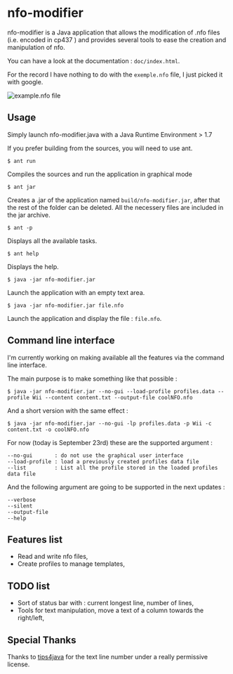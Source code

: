 nfo-modifier
=======

nfo-modifier is a Java application that allows the modification of .nfo files (i.e. encoded in cp437 )
and provides several tools to ease the creation and manipulation of nfo.

You can have a look at the documentation : `doc/index.html`.

For the record I have nothing to do with the `exemple.nfo` file, I just picked it with google.

![example.nfo file](https://raw.github.com/AlexandreRio/nfo-modifier/master/interface.png)

Usage
-------
Simply launch nfo-modifier.java with a Java Runtime Environment > 1.7

If you prefer building from the sources, you will need to use ant.

    $ ant run

Compiles the sources and run the application in graphical mode

    $ ant jar

Creates a .jar of the application named `build/nfo-modifier.jar`, after that
the rest of the folder can be deleted. All the necessery files are included in
the jar archive.

    $ ant -p

Displays all the available tasks.

    $ ant help

Displays the help.

    $ java -jar nfo-modifier.jar

Launch the application with an empty text area.

    $ java -jar nfo-modifier.jar file.nfo

Launch the application and display the file : `file.nfo`.

Command line interface
-------

I'm currently working on making available all the features via the command line interface.

The main purpose is to make something like that possible :

    $ java -jar nfo-modifier.jar --no-gui --load-profile profiles.data --profile Wii --content content.txt --output-file coolNFO.nfo

And a short version with the same effect :

    $ java -jar nfo-modifier.jar --no-gui -lp profiles.data -p Wii -c content.txt -o coolNFO.nfo

For now (today is September 23rd) these are the supported argument :

    --no-gui       : do not use the graphical user interface
    --load-profile : load a previously created profiles data file
    --list         : List all the profile stored in the loaded profiles data file

And the following argument are going to be supported in the next updates :

    --verbose
    --silent
    --output-file
    --help

Features list
-------
* Read and write nfo files,
* Create profiles to manage templates,

TODO list
-------

* Sort of status bar with : current longest line, number of lines,
* Tools for text manipulation, move a text of a column towards the right/left,

Special Thanks
-------

Thanks to [tips4java](http://tips4java.wordpress.com/) for the text line
number under a really permissive license.
